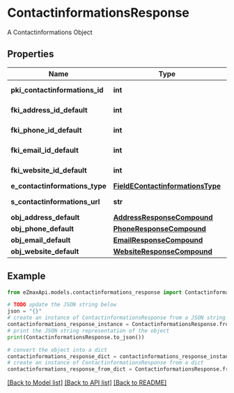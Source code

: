 # ContactinformationsResponse

A Contactinformations Object

## Properties

Name | Type | Description | Notes
------------ | ------------- | ------------- | -------------
**pki_contactinformations_id** | **int** | The unique ID of the Contactinformations | 
**fki_address_id_default** | **int** | The unique ID of the Address | [optional] 
**fki_phone_id_default** | **int** | The unique ID of the Phone. | [optional] 
**fki_email_id_default** | **int** | The unique ID of the Email | [optional] 
**fki_website_id_default** | **int** | The unique ID of the Website Default | [optional] 
**e_contactinformations_type** | [**FieldEContactinformationsType**](FieldEContactinformationsType.md) |  | 
**s_contactinformations_url** | **str** | The url of the Contactinformations | [optional] 
**obj_address_default** | [**AddressResponseCompound**](AddressResponseCompound.md) |  | [optional] 
**obj_phone_default** | [**PhoneResponseCompound**](PhoneResponseCompound.md) |  | [optional] 
**obj_email_default** | [**EmailResponseCompound**](EmailResponseCompound.md) |  | [optional] 
**obj_website_default** | [**WebsiteResponseCompound**](WebsiteResponseCompound.md) |  | [optional] 

## Example

```python
from eZmaxApi.models.contactinformations_response import ContactinformationsResponse

# TODO update the JSON string below
json = "{}"
# create an instance of ContactinformationsResponse from a JSON string
contactinformations_response_instance = ContactinformationsResponse.from_json(json)
# print the JSON string representation of the object
print(ContactinformationsResponse.to_json())

# convert the object into a dict
contactinformations_response_dict = contactinformations_response_instance.to_dict()
# create an instance of ContactinformationsResponse from a dict
contactinformations_response_from_dict = ContactinformationsResponse.from_dict(contactinformations_response_dict)
```
[[Back to Model list]](../README.md#documentation-for-models) [[Back to API list]](../README.md#documentation-for-api-endpoints) [[Back to README]](../README.md)


